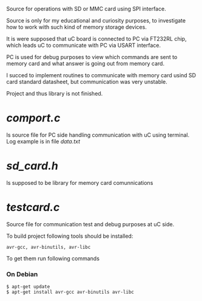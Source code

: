 Source for operations with SD or MMC card using SPI interface.

Source is only for my educational and curiosity purposes, to investigate how to work with such kind of memory storage devices.

It is were supposed that uC board is connected to PC via FT232RL chip, which leads uC to communicate with PC via USART interface.

PC is used for debug purposes to view which commands are sent to memory card and what answer is going out from memory card.

I succed to implement routines to communicate with memory card usind SD card standard datasheet,
but communication was very unstable.

Project and thus library is not finished.

# *comport.c*
 Is source file for PC side handling communication with uC using terminal. Log example is in file *data.txt*
# *sd_card.h*
 Is supposed to be library for memory card comunnications
# *testcard.c*
 Source file for communication test and debug purposes at uC side.


To build project following tools should be installed:
```
avr-gcc, avr-binutils, avr-libc
```
To get them run following commands
### On Debian

```
$ apt-get update
$ apt-get install avr-gcc avr-binutils avr-libc
```
